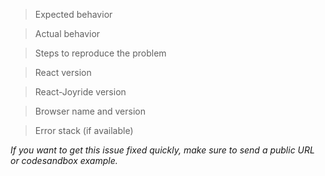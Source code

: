 >Expected behavior



>Actual behavior



>Steps to reproduce the problem



>React version



>React-Joyride version



>Browser name and version



>Error stack (if available)



*If you want to get this issue fixed quickly, make sure to send a public URL or codesandbox example.*
